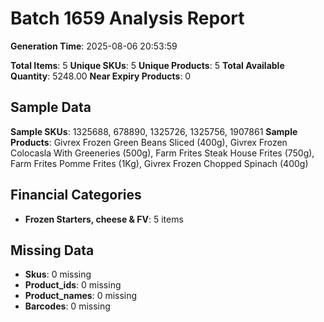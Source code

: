 # Batch 1659 Analysis Report

**Generation Time**: 2025-08-06 20:53:59

**Total Items**: 5
**Unique SKUs**: 5
**Unique Products**: 5
**Total Available Quantity**: 5248.00
**Near Expiry Products**: 0

## Sample Data
**Sample SKUs**: 1325688, 678890, 1325726, 1325756, 1907861
**Sample Products**: Givrex Frozen Green Beans Sliced (400g), Givrex Frozen Colocasla With Greeneries (500g), Farm Frites Steak House Frites (750g), Farm Frites Pomme Frites (1Kg), Givrex Frozen Chopped Spinach (400g)

## Financial Categories
- **Frozen Starters, cheese & FV**: 5 items

## Missing Data
- **Skus**: 0 missing
- **Product_ids**: 0 missing
- **Product_names**: 0 missing
- **Barcodes**: 0 missing
